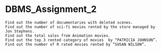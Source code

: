# DBMS_Assignment_2


    Find out the number of documentaries with deleted scenes.
    Find out the number of sci-fi movies rented by the store managed by Jon Stephens.
    Find out the total sales from Animation movies.
    Find out the top 3 rented category of movies  by “PATRICIA JOHNSON”.
    Find out the number of R rated movies rented by “SUSAN WILSON”.
